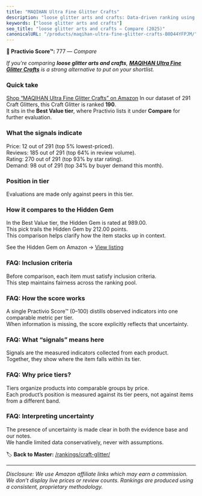 ```yaml
---
title: "MAQIHAN Ultra Fine Glitter Crafts"
description: "loose glitter arts and crafts: Data-driven ranking using the Practivio Score™. Positioned by quality, value, demand, findability, momentum."
keywords: ["loose glitter arts and crafts"]
seo_title: "loose glitter arts and crafts — Compare (2025)"
canonicalURL: "/products/maqihan-ultra-fine-glitter-crafts-B0D44YFPJM/"
---
```


**🛒 Practivio Score™:** 777 — _Compare_


*If you're comparing **loose glitter arts and crafts**, **[MAQIHAN Ultra Fine Glitter Crafts](https://www.amazon.com/dp/B0D44YFPJM?tag=practivio-20)** is a strong alternative to put on your shortlist.*
### Quick take
[Shop “MAQIHAN Ultra Fine Glitter Crafts” on Amazon](https://www.amazon.com/dp/B0D44YFPJM?tag=practivio-20)
In our dataset of 291 Craft Glitters, this Craft Glitter is ranked **190**.  
It sits in the **Best Value tier**, where Practivio lists it under **Compare** for further evaluation.

### What the signals indicate
Price: 12 out of 291 (top 5% lowest-priced).  
Reviews: 185 out of 291 (top 64% in review volume).  
Rating: 270 out of 291 (top 93% by star rating).  
Demand: 98 out of 291 (top 34% by buyer demand this month).

### Position in tier
Evaluations are made only against peers in this tier.

### How it compares to the Hidden Gem
In the Best Value tier, the Hidden Gem is rated at 989.00.  
This pick trails the Hidden Gem by 212.00 points.  
This comparison helps clarify how the item stacks up in context.  

See the Hidden Gem on Amazon → [View listing](https://www.amazon.com/dp/B09VFKGL92?tag=practivio-20)

### FAQ: Inclusion criteria
Before comparison, each item must satisfy inclusion criteria.  
This step maintains fairness across the ranking pool.

### FAQ: How the score works
A single Practivio Score™ (0–100) distills observed indicators into one comparable metric per tier.  
When information is missing, the score explicitly reflects that uncertainty.

### FAQ: What “signals” means here
Signals are the measured indicators collected from each product.  
Together, they show where the item falls within its tier.

### FAQ: Why price tiers?
Tiers organize products into comparable groups by price.  
Each product’s position is measured against its tier peers, not against items from a different band.

### FAQ: Interpreting uncertainty
The presence of uncertainty is made clear in both the evidence base and our notes.  
We handle limited data conservatively, never with assumptions.

<!-- Missing template for Compare/CompareWithinPriceClass -->


🏷️ **Back to Master:** [/rankings/craft-glitter/](/rankings/craft-glitter/)

---
_Disclosure: We use Amazon affiliate links which may earn a commission. We don’t display live prices or review counts. Rankings are produced using a consistent, proprietary methodology._
